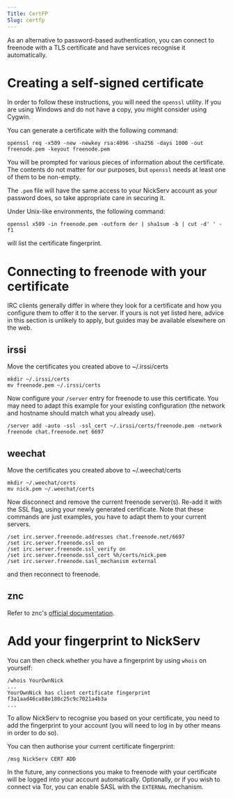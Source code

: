 ```yaml
---
Title: CertFP
Slug: certfp
---
```


As an alternative to password-based authentication, you can connect to freenode
with a TLS certificate and have services recognise it automatically.

Creating a self-signed certificate
==================================

In order to follow these instructions, you will need the `openssl` utility. If
you are using Windows and do not have a copy, you might consider using Cygwin.

You can generate a certificate with the following command:

    openssl req -x509 -new -newkey rsa:4096 -sha256 -days 1000 -out freenode.pem -keyout freenode.pem

You will be prompted for various pieces of information about the certificate.
The contents do not matter for our purposes, but `openssl` needs at least one of
them to be non-empty.

The `.pem` file will have the same access to your NickServ account as your
password does, so take appropriate care in securing it.

Under Unix-like environments, the following command:

    openssl x509 -in freenode.pem -outform der | sha1sum -b | cut -d' ' -f1

will list the certificate fingerprint.


Connecting to freenode with your certificate
============================================

IRC clients generally differ in where they look for a certificate and how you
configure them to offer it to the server. If yours is not yet listed here,
advice in this section is unlikely to apply, but guides may be available
elsewhere on the web.

irssi
-----

Move the certificates you created above to ~/.irssi/certs

    mkdir ~/.irssi/certs
    mv freenode.pem ~/.irssi/certs

Now configure your `/server` entry for freenode to use this certificate. You
may need to adapt this example for your existing configuration (the network
and hostname should match what you already use).

    /server add -auto -ssl -ssl_cert ~/.irssi/certs/freenode.pem -network freenode chat.freenode.net 6697

weechat
-------

Move the certificates you created above to ~/.weechat/certs

    mkdir ~/.weechat/certs
    mv nick.pem ~/.weechat/certs

Now disconnect and remove the current freenode server(s). Re-add it with the
SSL flag, using your newly generated certificate. Note that these commands are
just examples, you have to adapt them to your current servers.

    /set irc.server.freenode.addresses chat.freenode.net/6697
    /set irc.server.freenode.ssl on
    /set irc.server.freenode.ssl_verify on
    /set irc.server.freenode.ssl_cert %h/certs/nick.pem
    /set irc.server.freenode.sasl_mechanism external

and then reconnect to freenode.

znc
---

Refer to znc's [official documentation](http://wiki.znc.in/Cert).


Add your fingerprint to NickServ
================================

You can then check whether you have a fingerprint by using `whois` on yourself:

    /whois YourOwnNick
    ...
    YourOwnNick has client certificate fingerprint f3a1aad46ca88e180c25c9c7021a4b3a
    ...

To allow NickServ to recognise you based on your certificate, you need to add
the fingerprint to your account (you will need to log in by other means in order
to do so).

You can then authorise your current certificate fingerprint:

    /msg NickServ CERT ADD

In the future, any connections you make to freenode with your certificate will
be logged into your account automatically. Optionally, or if you wish to connect
via Tor, you can enable SASL with the `EXTERNAL` mechanism.
